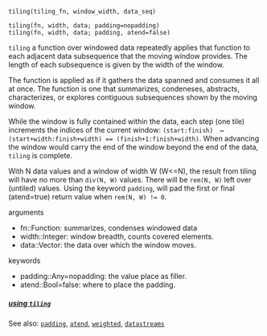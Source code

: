 ```
tiling(tiling_fn, window_width, data_seq)

tiling(fn, width, data; padding=nopadding)
tiling(fn, width, data; padding, atend=false)
```

`tiling` a function over windowed data repeatedly
applies that function to each adjacent data subsequence
that the moving window provides.  The length of
each subsequence is given by the width of the window.

The function is applied as if it gathers the data spanned
and consumes it all at once. 
The function is one that summarizes, condeneses,
abstracts, characterizes, or explores contiguous
subsequences shown by the moving window.

While the window is fully contained within the data,
each step (one tile) increments the indices of the current window:
`(start:finish)  ↦  (start+width:finish+width) == (finish+1:finish+width)`.
When advancing the window would carry the end of the window
beyond the end of the data, `tiling` is complete.

With N data values and a window of width W (W<=N),
the result from tiling will have no more than
`div(N, W)` values. There will be `rem(N, W)` left over (untiled)
values. Using the keyword `padding`, will pad the first or final (atend=true)
return value when `rem(N, W) != 0`.

arguments
- fn::Function:     summarizes, condenses windowed data
- width::Integer:   window breadth, counts covered elements.
- data::Vector:     the data over which the window moves.

keywords
- padding::Any=nopadding: the value place as filler.
- atend::Bool=false:      where to place the padding.

##### [using `tiling`](../use/tiling.md)

See also: [`padding`](padding.md), 
          [`atend`](atend.md),
          [`weighted`](weighted.md),
          [`datastreams`](datastreams.md)

